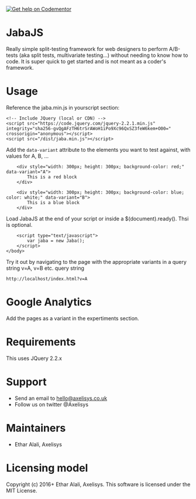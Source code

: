 [![Get help on Codementor](https://cdn.codementor.io/badges/get_help_github.svg)](https://www.codementor.io/etharalali?utm_source=github&utm_medium=button&utm_term=etharalali&utm_campaign=github)

# JabaJS
Really simple split-testing framework for web designers to perform A/B-tests (aka split tests, multivariate testing...) without needing to know how to code. It is super quick to get started and is not meant as a coder's framework.

# Usage
Reference the jaba.min.js in yourscript section:
```
<!-- Include JQuery (local or CDN) -->
<script src="https://code.jquery.com/jquery-2.2.1.min.js" integrity="sha256-gvQgAFzTH6trSrAWoH1iPo9Xc96QxSZ3feW6kem+O00=" crossorigin="anonymous"></script>
<script src="/dist/jaba.min.js"></script>
```

Add the `data-variant` attribute to the elements you want to test against, with values for A, B, ... 

```
    <div style="width: 300px; height: 300px; background-color: red;" data-variant="A">
        This is a red block
    </div>

    <div style="width: 300px; height: 300px; background-color: blue; color: white;" data-variant="B">
        This is a blue block
    </div>
```

Load JabaJS at the end of your script or inside a $(document).ready(). Thsi is optional.

```
    <script type="text/javascript">
        var jaba = new Jaba();
    </script>
</body>
```
Try it out by navigating to the page with the appropriate variants in a query string v=A, v=B etc. query string
```
http://localhost/index.html?v=A
```
# Google Analytics
Add the pages as a variant in the expertiments section.

# Requirements 
This uses JQuery 2.2.x

# Support
* Send an email to hello@axelisys.co.uk
* Follow us on twitter @Axelisys

# Maintainers
* Ethar Alali, Axelisys

# Licensing model 
Copyright (c) 2016+ Ethar Alali, Axelisys. This software is licensed under the MIT License.
